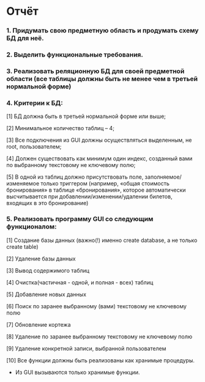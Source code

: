 # Отчёт


### 1.    Придумать свою предметную область и продумать схему БД для неё.

### 2.    Выделить функциональные требования.

### 3.    Реализовать реляционную БД для своей предметной области (все таблицы должны быть не менее чем в третьей нормальной форме)

### 4.    Критерии к БД:
[1]     БД должна быть в третьей нормальной форме или выше;

[2]     Минимальное количество таблиц – 4;

[3]     Все подключения из GUI должны осуществляться выделенным, не root, пользователем;

[4]     Должен существовать как минимум один индекс, созданный вами по выбранному текстовому не ключевому полю;

[5]     В одной из таблиц должно присутствовать поле, заполняемое/изменяемое только триггером (например, «общая стоимость бронирования» в таблице «бронирования», которое автоматически высчитывается при добавлении/изменении/удалении билетов, входящих в это бронирование)

### 5.    Реализовать программу GUI со следующим функционалом:

[1]     Создание базы данных (важно(!) именно create database, а не только create table)

[2]     Удаление базы данных

[3]     Вывод содержимого таблиц

[4]     Очистка(частичная - одной, и полная - всех) таблиц

[5]     Добавление новых данных

[6]     Поиск по заранее выбранному (вами) текстовому не ключевому полю

[7]     Обновление кортежа

[8]     Удаление по заранее выбранному текстовому не ключевому полю

[9]     Удаление конкретной записи, выбранной пользователем

[10]     Все функции должны быть реализованы как хранимые процедуры.

- Из GUI вызываются только хранимые функции.


